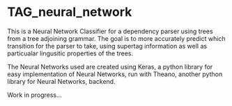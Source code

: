 # TAG_neural_network

This is a Neural Network Classifier for a dependency parser using trees from 
a tree adjoining grammar. The goal is to more accurately predict which
transition for the parser to take, using supertag information as well as 
particualar lingusitic properties of the trees. 

The Neural Networks used are created using Keras, a python library for 
easy implementation of Neural Networks, run with Theano, another python
library for Neural Networks, backend.

Work in progress...
